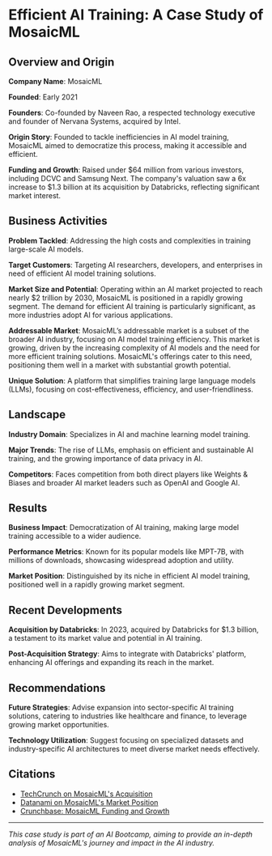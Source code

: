 # Efficient AI Training: A Case Study of MosaicML

## Overview and Origin

**Company Name**: MosaicML

**Founded**: Early 2021

**Founders**: Co-founded by Naveen Rao, a respected technology executive and founder of Nervana Systems, acquired by Intel.

**Origin Story**:
Founded to tackle inefficiencies in AI model training, MosaicML aimed to democratize this process, making it accessible and efficient.

**Funding and Growth**:
Raised under $64 million from various investors, including DCVC and Samsung Next. The company's valuation saw a 6x increase to $1.3 billion at its acquisition by Databricks, reflecting significant market interest.

## Business Activities

**Problem Tackled**:
Addressing the high costs and complexities in training large-scale AI models.

**Target Customers**:
Targeting AI researchers, developers, and enterprises in need of efficient AI model training solutions.

**Market Size and Potential**:
Operating within an AI market projected to reach nearly $2 trillion by 2030, MosaicML is positioned in a rapidly growing segment. The demand for efficient AI training is particularly significant, as more industries adopt AI for various applications.

**Addressable Market**:
MosaicML’s addressable market is a subset of the broader AI industry, focusing on AI model training efficiency. This market is growing, driven by the increasing complexity of AI models and the need for more efficient training solutions. MosaicML's offerings cater to this need, positioning them well in a market with substantial growth potential.

**Unique Solution**:
A platform that simplifies training large language models (LLMs), focusing on cost-effectiveness, efficiency, and user-friendliness.

## Landscape

**Industry Domain**:
Specializes in AI and machine learning model training.

**Major Trends**:
The rise of LLMs, emphasis on efficient and sustainable AI training, and the growing importance of data privacy in AI.

**Competitors**:
Faces competition from both direct players like Weights & Biases and broader AI market leaders such as OpenAI and Google AI.

## Results

**Business Impact**:
Democratization of AI training, making large model training accessible to a wider audience.

**Performance Metrics**:
Known for its popular models like MPT-7B, with millions of downloads, showcasing widespread adoption and utility.

**Market Position**:
Distinguished by its niche in efficient AI model training, positioned well in a rapidly growing market segment.

## Recent Developments

**Acquisition by Databricks**:
In 2023, acquired by Databricks for $1.3 billion, a testament to its market value and potential in AI training.

**Post-Acquisition Strategy**:
Aims to integrate with Databricks' platform, enhancing AI offerings and expanding its reach in the market.

## Recommendations

**Future Strategies**:
Advise expansion into sector-specific AI training solutions, catering to industries like healthcare and finance, to leverage growing market opportunities.

**Technology Utilization**:
Suggest focusing on specialized datasets and industry-specific AI architectures to meet diverse market needs effectively.

## Citations

- [TechCrunch on MosaicML's Acquisition](https://techcrunch.com/2023/06/26/databricks-picks-up-mosaicml-an-openai-competitor-for-1-3b/)
- [Datanami on MosaicML's Market Position](https://www.datanami.com/2023/07/06/what-is-mosaicml-and-why-is-databricks-buying-it-for-1-3b/)
- [Crunchbase: MosaicML Funding and Growth](https://www.crunchbase.com/organization/mosaic-ml)

---

*This case study is part of an AI Bootcamp, aiming to provide an in-depth analysis of MosaicML's journey and impact in the AI industry.*
